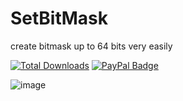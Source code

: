# SetBitMask
create bitmask up to 64 bits very easily

[![Total Downloads](https://img.shields.io/github/downloads/LuSlower/SetBitMask/total.svg)](https://github.com/LuSlower/SetBitMask/releases) [![PayPal Badge](https://img.shields.io/badge/PayPal-003087?logo=paypal&logoColor=fff&style=flat)](https://paypal.me/eldontweaks) 

![image](https://github.com/user-attachments/assets/4bd48376-185f-466c-a958-d6746e0ff567)







